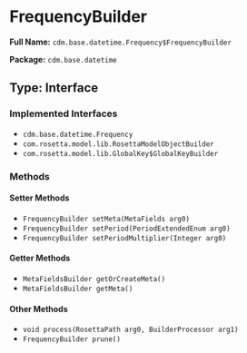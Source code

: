 # FrequencyBuilder

**Full Name:** `cdm.base.datetime.Frequency$FrequencyBuilder`

**Package:** `cdm.base.datetime`

## Type: Interface

### Implemented Interfaces

- `cdm.base.datetime.Frequency`
- `com.rosetta.model.lib.RosettaModelObjectBuilder`
- `com.rosetta.model.lib.GlobalKey$GlobalKeyBuilder`

### Methods

#### Setter Methods

- `FrequencyBuilder setMeta(MetaFields arg0)`
- `FrequencyBuilder setPeriod(PeriodExtendedEnum arg0)`
- `FrequencyBuilder setPeriodMultiplier(Integer arg0)`

#### Getter Methods

- `MetaFieldsBuilder getOrCreateMeta()`
- `MetaFieldsBuilder getMeta()`

#### Other Methods

- `void process(RosettaPath arg0, BuilderProcessor arg1)`
- `FrequencyBuilder prune()`

